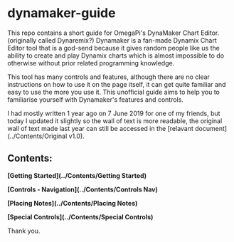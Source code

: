 <h1>dynamaker-guide</h1>

This repo contains a short guide for OmegaPi's DynaMaker Chart Editor. (originally called Dynaremix?)
Dynamaker is a fan-made Dynamix Chart Editor tool that is a god-send because it gives random people like us the ability to create and play Dynamix charts which is almost impossible to do otherwise without prior related programming knowledge.

This tool has many controls and features, although there are no clear instructions on how to use it on the page itself, it can get quite familiar and easy to use the more you use it. This unofficial guide aims to help you to familiarise yourself with Dynamaker's features and controls.

I had mostly written 1 year ago on 7 June 2019 for one of my friends, but today I updated it slightly so the wall of text is more readable, the original wall of text made last year can still be accessed in the [relavant document](../Contents/Original v1.0).


## Contents:

**[Getting Started](../Contents/Getting Started)**

**[Controls - Navigation](../Contents/Controls Nav)**

**[Placing Notes](../Contents/Placing Notes)**

**[Special Controls](../Contents/Special Controls)**


Thank you.

